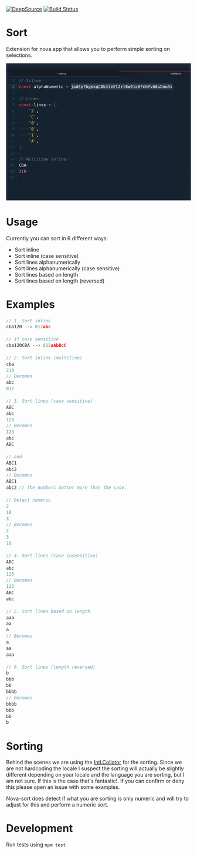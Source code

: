 [![DeepSource](https://deepsource.io/gh/chrisdl/nova-sort.svg/?label=active+issues&show_trend=true)](https://deepsource.io/gh/chrisdl/nova-sort/?ref=repository-badge)
[![Build Status](https://travis-ci.com/chrisdl/nova-sort.svg?branch=master)](https://travis-ci.com/chrisdl/nova-sort)

# Sort

Extension for nova.app that allows you to perform simple sorting on selections.

![usage](https://raw.githubusercontent.com/chrisdl/nova-sort/master/usage.gif)

# Usage

Currently you can sort in 6 different ways:

  - Sort inline
  - Sort inline (case sensitive)
  - Sort lines alphanumerically
  - Sort lines alphanumerically (case sensitive)
  - Sort lines based on length
  - Sort lines based on length (reversed)

# Examples

```js
// 1. Sort inline
cba120 --> 012abc

// if case sensitive
cba120CBA --> 012aAbBcC

// 2. Sort inline (multiline)
cba
210
// Becomes
abc
012

// 3. Sort lines (case sensitive)
ABC
abc
123
// Becomes
123
abc
ABC

// and
ABC1
abc2
// Becomes
ABC1
abc2 // the numbers matter more than the case.

// Detect numeric
2
10
3
// Becomes
2
3
10

// 4. Sort lines (case insensitive)
ABC
abc
123
// Becomes
123
ABC
abc

// 5. Sort lines based on length
aaa
aa
a
// Becomes
a
aa
aaa

// 6. Sort lines (length reversed)
b
bbb
bb
bbbb
// Becomes
bbbb
bbb
bb
b
```

# Sorting

Behind the scenes we are using the [Intl.Collator](https://developer.mozilla.org/en-US/docs/Web/JavaScript/Reference/Global_Objects/Intl/Collator) for the sorting. Since we are not hardcoding the locale I suspect the sorting will actually be slightly different depending on your locale and the language you are sorting, but I am not sure. If this is the case that's fantastic!. If you can confirm or deny this please open an issue with some examples.

Nova-sort does detect if what you are sorting is only numeric and will try to adjust for this and perform a numeric sort.


# Development

Run tests using `npm test`
